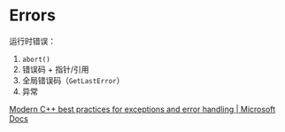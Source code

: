 # Errors
运行时错误：
1. `abort()`
2. 错误码 + 指针/引用
3. 全局错误码（`GetLastError`）
4. 异常

[Modern C++ best practices for exceptions and error handling | Microsoft Docs](https://docs.microsoft.com/en-us/cpp/cpp/errors-and-exception-handling-modern-cpp)